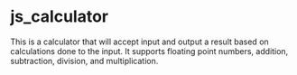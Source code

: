 # js_calculator
This is a calculator that will accept input and output a result based on calculations done to the input. It supports floating point numbers, addition, subtraction, division, and multiplication. 